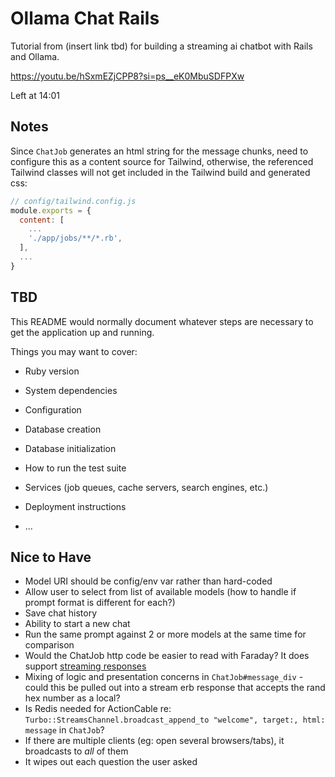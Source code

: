 # Ollama Chat Rails

Tutorial from (insert link tbd) for building a streaming ai chatbot with Rails and Ollama.

https://youtu.be/hSxmEZjCPP8?si=ps__eK0MbuSDFPXw

Left at 14:01

## Notes

Since `ChatJob` generates an html string for the message chunks, need to configure this as a content source for Tailwind, otherwise, the referenced Tailwind classes will not get included in the Tailwind build and generated css:

```javascript
// config/tailwind.config.js
module.exports = {
  content: [
    ...
    './app/jobs/**/*.rb',
  ],
  ...
}

```

## TBD

This README would normally document whatever steps are necessary to get the
application up and running.

Things you may want to cover:

* Ruby version

* System dependencies

* Configuration

* Database creation

* Database initialization

* How to run the test suite

* Services (job queues, cache servers, search engines, etc.)

* Deployment instructions

* ...


## Nice to Have

* Model URI should be config/env var rather than hard-coded
* Allow user to select from list of available models (how to handle if prompt format is different for each?)
* Save chat history
* Ability to start a new chat
* Run the same prompt against 2 or more models at the same time for comparison
* Would the ChatJob http code be easier to read with Faraday? It does support [streaming responses](https://lostisland.github.io/faraday/#/adapters/custom/streaming)
* Mixing of logic and presentation concerns in `ChatJob#message_div` - could this be pulled out into a stream erb response that accepts the rand hex number as a local?
* Is Redis needed for ActionCable re: `Turbo::StreamsChannel.broadcast_append_to "welcome", target:, html: message` in `ChatJob`?
* If there are multiple clients (eg: open several browsers/tabs), it broadcasts to *all* of them
* It wipes out each question the user asked
